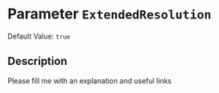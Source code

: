 # Parameter `ExtendedResolution`
Default Value: `true`





## Description
Please fill me with an explanation and useful links

